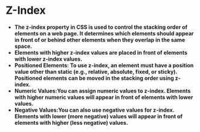 # Z-Index  
- **The z-index property in CSS is used to control the stacking order of elements on a web page. It determines which elements should appear in front of or behind other elements when they overlap in the same space.**
- **Elements with higher z-index values are placed in front of elements with lower z-index values.**
- **Positioned Elements: To use z-index, an element must have a position value other than static (e.g., relative, absolute, fixed, or sticky). Positioned elements can be moved in the stacking order using z-index.**
- **Numeric Values:You can assign numeric values to z-index. Elements with higher numeric values will appear in front of elements with lower values.**
- **Negative Values:You can also use negative values for z-index. Elements with lower (more negative) values will appear in front of elements with higher (less negative) values.**
